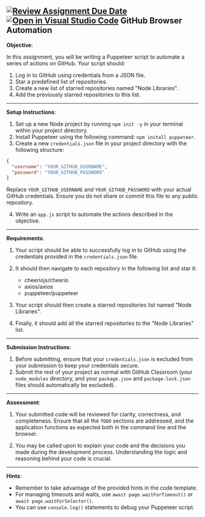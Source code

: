 [![Review Assignment Due Date](https://classroom.github.com/assets/deadline-readme-button-22041afd0340ce965d47ae6ef1cefeee28c7c493a6346c4f15d667ab976d596c.svg)](https://classroom.github.com/a/T5P22TbE)
[![Open in Visual Studio Code](https://classroom.github.com/assets/open-in-vscode-2e0aaae1b6195c2367325f4f02e2d04e9abb55f0b24a779b69b11b9e10269abc.svg)](https://classroom.github.com/online_ide?assignment_repo_id=18510169&assignment_repo_type=AssignmentRepo)
GitHub Browser Automation
---

**Objective**:

In this assignment, you will be writing a Puppeteer script to automate a series of actions on GitHub. Your script should:
1. Log in to GitHub using credentials from a JSON file.
2. Star a predefined list of repositories.
3. Create a new list of starred repositories named "Node Libraries".
4. Add the previously starred repositories to this list.

---

**Setup Instructions**:

1. Set up a new Node project by running `npm init -y` in your terminal within your project directory.
2. Install Puppeteer using the following command: `npm install puppeteer`.
3. Create a new `credentials.json` file in your project directory with the following structure:
```json
{
  "username": "YOUR_GITHUB_USERNAME",
  "password": "YOUR_GITHUB_PASSWORD"
}
```
Replace `YOUR_GITHUB_USERNAME` and `YOUR_GITHUB_PASSWORD` with your actual GitHub credentials. Ensure you do not share or commit this file to any public repository.

4. Write an `app.js` script to automate the actions described in the objective.

---

**Requirements**:

1. Your script should be able to successfully log in to GitHub using the credentials provided in the `credentials.json` file.
2. It should then navigate to each repository in the following list and star it:

    - cheeriojs/cheerio
    - axios/axios
    - puppeteer/puppeteer

3. Your script should then create a starred repositories list named "Node Libraries".
4. Finally, it should add all the starred repositories to the "Node Libraries" list.

---

**Submission Instructions**:

1. Before submitting, ensure that your `credentials.json` is excluded from your submission to keep your credentials secure.
2. Submit the rest of your project as normal with GitHub Classroom (your `node_modules` directory, and your `package.json` and `package-lock.json` files should automatically be excluded).

---

**Assessment**:

1. Your submitted code will be reviewed for clarity, correctness, and completeness. Ensure that all the `TODO` sections are addressed, and the application functions as expected both in the command line and the browser.

2. You may be called upon to explain your code and the decisions you made during the development process. Understanding the logic and reasoning behind your code is crucial.

---

**Hints**:
- Remember to take advantage of the provided hints in the code template.
- For managing timeouts and waits, use `await page.waitForTimeout()` or `await page.waitForSelector()`.
- You can use `console.log()` statements to debug your Puppeteer script.
